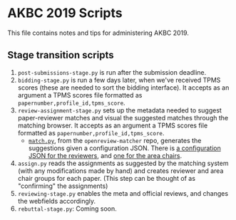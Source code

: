 # AKBC 2019 Scripts

This file contains notes and tips for administering AKBC 2019.

## Stage transition scripts
1. `post-submissions-stage.py` is run after the submission deadline.
2. `bidding-stage.py` is run a few days later, when we've received TPMS scores (these are needed to sort the bidding interface). It accepts as an argument a TPMS scores file formatted as `papernumber,profile_id,tpms_score`.
3. `review-assignment-stage.py` sets up the metadata needed to suggest paper-reviewer matches and visual the suggested matches through the matching browser. It accepts as an argument a TPMS scores file formatted as `papernumber,profile_id,tpms_score`.
	- [`match.py`](https://github.com/iesl/openreview-matcher/blob/master/samples/match.py), from the `openreview-matcher` repo, generates the suggestions given a configuration JSON. There is [a configuration JSON for the reviewers](https://github.com/iesl/openreview-scripts/blob/master/venues/ICLR.cc/2019/Conference/data/iclr19-match-config-example.json), and [one for the area chairs](https://github.com/iesl/openreview-scripts/blob/master/venues/ICLR.cc/2019/Conference/data/ac-match-config.json).
4. `assign.py` reads the assignments as suggested by the matching system (with any modifications made by hand) and creates reviewer and area chair groups for each paper. (This step can be thought of as "confirming" the assignments)
5. `reviewing-stage.py` enables the meta and official reviews, and changes the webfields accordingly.
6. `rebuttal-stage.py`: Coming soon.

